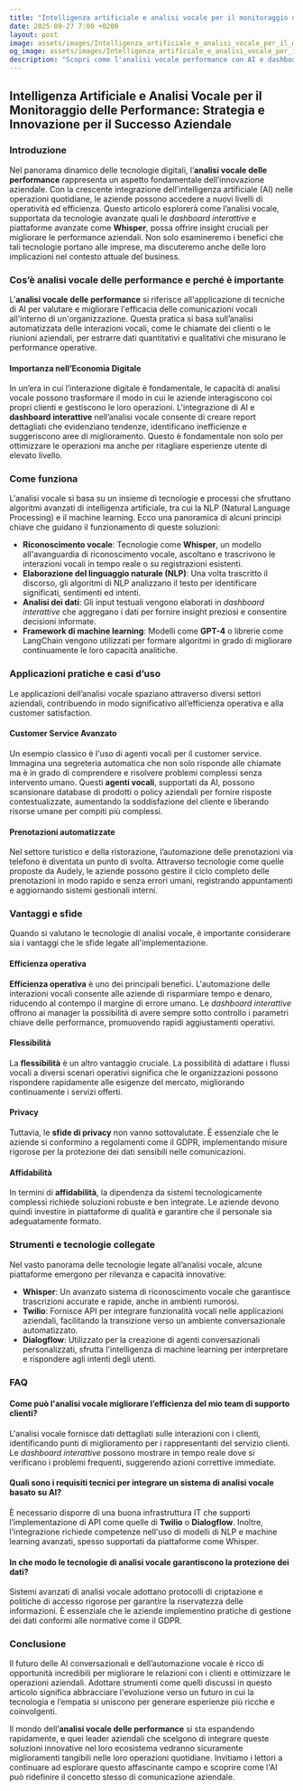 ```yaml
---
title: "Intelligenza artificiale e analisi vocale per il monitoraggio delle performance"
date: 2025-09-27 7:00 +0200
layout: post
image: assets/images/Intelligenza_artificiale_e_analisi_vocale_per_il_monitoraggio_delle_performance.jpg
og_image: assets/images/Intelligenza_artificiale_e_analisi_vocale_per_il_monitoraggio_delle_performance.jpg
description: "Scopri come l'analisi vocale performance con AI e dashboard interattive può rivoluzionare la tua azienda. Approfondisci con Whisper integrato!"
---
```


## Intelligenza Artificiale e Analisi Vocale per il Monitoraggio delle Performance: Strategia e Innovazione per il Successo Aziendale

### Introduzione

Nel panorama dinamico delle tecnologie digitali, l’**analisi vocale delle performance** rappresenta un aspetto fondamentale dell’innovazione aziendale. Con la crescente integrazione dell'intelligenza artificiale (AI) nelle operazioni quotidiane, le aziende possono accedere a nuovi livelli di operatività ed efficienza. Questo articolo esplorerà come l’analisi vocale, supportata da tecnologie avanzate quali le *dashboard interattive* e piattaforme avanzate come **Whisper**, possa offrire insight cruciali per migliorare le performance aziendali. Non solo esamineremo i benefici che tali tecnologie portano alle imprese, ma discuteremo anche delle loro implicazioni nel contesto attuale del business.

### Cos’è analisi vocale delle performance e perché è importante

L’**analisi vocale delle performance** si riferisce all'applicazione di tecniche di AI per valutare e migliorare l'efficacia delle comunicazioni vocali all'interno di un'organizzazione. Questa pratica si basa sull’analisi automatizzata delle interazioni vocali, come le chiamate dei clienti o le riunioni aziendali, per estrarre dati quantitativi e qualitativi che misurano le performance operative.

#### Importanza nell’Economia Digitale

In un’era in cui l’interazione digitale è fondamentale, le capacità di analisi vocale possono trasformare il modo in cui le aziende interagiscono coi propri clienti e gestiscono le loro operazioni. L'integrazione di AI e **dashboard interattive** nell’analisi vocale consente di creare report dettagliati che evidenziano tendenze, identificano inefficienze e suggeriscono aree di miglioramento. Questo è fondamentale non solo per ottimizzare le operazioni ma anche per ritagliare esperienze utente di elevato livello.

### Come funziona

L'analisi vocale si basa su un insieme di tecnologie e processi che sfruttano algoritmi avanzati di intelligenza artificiale, tra cui la NLP (Natural Language Processing) e il machine learning. Ecco una panoramica di alcuni principi chiave che guidano il funzionamento di queste soluzioni:

- **Riconoscimento vocale**: Tecnologie come **Whisper**, un modello all'avanguardia di riconoscimento vocale, ascoltano e trascrivono le interazioni vocali in tempo reale o su registrazioni esistenti.
- **Elaborazione del linguaggio naturale (NLP)**: Una volta trascritto il discorso, gli algoritmi di NLP analizzano il testo per identificare significati, sentimenti ed intenti.
- **Analisi dei dati**: Gli input testuali vengono elaborati in *dashboard interattive* che aggregano i dati per fornire insight preziosi e consentire decisioni informate.
- **Framework di machine learning**: Modelli come **GPT-4** o librerie come LangChain vengono utilizzati per formare algoritmi in grado di migliorare continuamente le loro capacità analitiche.

### Applicazioni pratiche e casi d’uso

Le applicazioni dell’analisi vocale spaziano attraverso diversi settori aziendali, contribuendo in modo significativo all’efficienza operativa e alla customer satisfaction.

#### Customer Service Avanzato

Un esempio classico è l'uso di agenti vocali per il customer service. Immagina una segreteria automatica che non solo risponde alle chiamate ma è in grado di comprendere e risolvere problemi complessi senza intervento umano. Questi **agenti vocali**, supportati da AI, possono scansionare database di prodotti o policy aziendali per fornire risposte contestualizzate, aumentando la soddisfazione del cliente e liberando risorse umane per compiti più complessi.

#### Prenotazioni automatizzate

Nel settore turistico e della ristorazione, l’automazione delle prenotazioni via telefono è diventata un punto di svolta. Attraverso tecnologie come quelle proposte da Audely, le aziende possono gestire il ciclo completo delle prenotazioni in modo rapido e senza errori umani, registrando appuntamenti e aggiornando sistemi gestionali interni.

### Vantaggi e sfide

Quando si valutano le tecnologie di analisi vocale, è importante considerare sia i vantaggi che le sfide legate all'implementazione.

#### Efficienza operativa

**Efficienza operativa** è uno dei principali benefici. L'automazione delle interazioni vocali consente alle aziende di risparmiare tempo e denaro, riducendo al contempo il margine di errore umano. Le *dashboard interattive* offrono ai manager la possibilità di avere sempre sotto controllo i parametri chiave delle performance, promuovendo rapidi aggiustamenti operativi.

#### Flessibilità

La **flessibilità** è un altro vantaggio cruciale. La possibilità di adattare i flussi vocali a diversi scenari operativi significa che le organizzazioni possono rispondere rapidamente alle esigenze del mercato, migliorando continuamente i servizi offerti.

#### Privacy

Tuttavia, le **sfide di privacy** non vanno sottovalutate. È essenziale che le aziende si conformino a regolamenti come il GDPR, implementando misure rigorose per la protezione dei dati sensibili nelle comunicazioni.

#### Affidabilità

In termini di **affidabilità**, la dipendenza da sistemi tecnologicamente complessi richiede soluzioni robuste e ben integrate. Le aziende devono quindi investire in piattaforme di qualità e garantire che il personale sia adeguatamente formato.

### Strumenti e tecnologie collegate

Nel vasto panorama delle tecnologie legate all’analisi vocale, alcune piattaforme emergono per rilevanza e capacità innovative:

- **Whisper**: Un avanzato sistema di riconoscimento vocale che garantisce trascrizioni accurate e rapide, anche in ambienti rumorosi.
- **Twilio**: Fornisce API per integrare funzionalità vocali nelle applicazioni aziendali, facilitando la transizione verso un ambiente conversazionale automatizzato.
- **Dialogflow**: Utilizzato per la creazione di agenti conversazionali personalizzati, sfrutta l'intelligenza di machine learning per interpretare e rispondere agli intenti degli utenti.

### FAQ

#### Come può l'analisi vocale migliorare l’efficienza del mio team di supporto clienti?

L'analisi vocale fornisce dati dettagliati sulle interazioni con i clienti, identificando punti di miglioramento per i rappresentanti del servizio clienti. Le *dashboard interattive* possono mostrare in tempo reale dove si verificano i problemi frequenti, suggerendo azioni correttive immediate.

#### Quali sono i requisiti tecnici per integrare un sistema di analisi vocale basato su AI?

È necessario disporre di una buona infrastruttura IT che supporti l’implementazione di API come quelle di **Twilio** o **Dialogflow**. Inoltre, l'integrazione richiede competenze nell'uso di modelli di NLP e machine learning avanzati, spesso supportati da piattaforme come Whisper.

#### In che modo le tecnologie di analisi vocale garantiscono la protezione dei dati?

Sistemi avanzati di analisi vocale adottano protocolli di criptazione e politiche di accesso rigorose per garantire la riservatezza delle informazioni. È essenziale che le aziende implementino pratiche di gestione dei dati conformi alle normative come il GDPR.

### Conclusione

Il futuro delle AI conversazionali e dell’automazione vocale è ricco di opportunità incredibili per migliorare le relazioni con i clienti e ottimizzare le operazioni aziendali. Adottare strumenti come quelli discussi in questo articolo significa abbracciare l'evoluzione verso un futuro in cui la tecnologia e l’empatia si uniscono per generare esperienze più ricche e coinvolgenti.

Il mondo dell’**analisi vocale delle performance** si sta espandendo rapidamente, e quei leader aziendali che scelgono di integrare queste soluzioni innovative nel loro ecosistema vedranno sicuramente miglioramenti tangibili nelle loro operazioni quotidiane. Invitiamo i lettori a continuare ad esplorare questo affascinante campo e scoprire come l'AI può ridefinire il concetto stesso di comunicazione aziendale.
